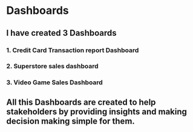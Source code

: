 # Dashboards 
## I have created 3 Dashboards
### 1. Credit Card Transaction report Dashboard
### 2. Superstore sales dashboard
### 3. Video Game Sales Dashboard
## All this Dashboards are created to help stakeholders by providing insights and making decision making simple for them.
